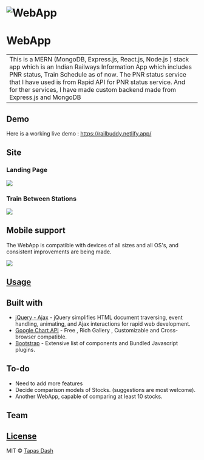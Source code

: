 # ![WebApp](https://github.com/TapasDash/RailBuddy/blob/master/web_app_screens_screenshots/Screenshot_1.png)

# WebApp

<table>
<tr>
<td>
  This is a MERN (MongoDB, Express.js, React.js, Node.js ) stack app which is an Indian Railways Information App which includes PNR status, Train Schedule as of now. The PNR status service that I have used is from Rapid API for PNR status service. And for ther services, I have made custom backend made from Express.js and MongoDB 
</td>
</tr>
</table>

## Demo

Here is a working live demo : https://railbuddy.netlify.app/

## Site

### Landing Page

![](https://iharsh234.github.io/WebApp/images/demo/web_app_face.JPG)

### Train Between Stations

![](https://github.com/TapasDash/RailBuddy/blob/master/web_app_screens_screenshots/Screenshot_3.png)

## Mobile support

The WebApp is compatible with devices of all sizes and all OS's, and consistent improvements are being made.

![](https://github.com/TapasDash/RailBuddy/blob/master/web_app_screens_screenshots/Screenshot_4.png)

## [Usage](https://iharsh234.github.io/WebApp/)

## Built with

- [jQuery - Ajax](http://www.w3schools.com/jquery/jquery_ref_ajax.asp) - jQuery simplifies HTML document traversing, event handling, animating, and Ajax interactions for rapid web development.
- [Google Chart API](https://developers.google.com/chart/interactive/docs/quick_start) - Free , Rich Gallery , Customizable and Cross-browser compatible.
- [Bootstrap](http://getbootstrap.com/) - Extensive list of components and Bundled Javascript plugins.

## To-do

- Need to add more features
- Decide comparison models of Stocks. (suggestions are most welcome).
- Another WebApp, capable of comparing at least 10 stocks.

## Team

## [License](https://github.com/iharsh234/WebApp/blob/master/LICENSE.md)

MIT © [Tapas Dash ](https://github.com/TapasDash)
